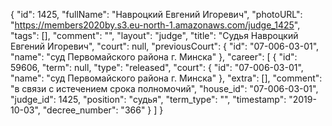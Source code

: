{
    "id": 1425,
    "fullName": "Навроцкий Евгений Игоревич",
    "photoURL": "https://members2020by.s3.eu-north-1.amazonaws.com/judge_1425",
    "tags": [],
    "comment": "",
    "layout": "judge",
    "title": "Судья Навроцкий Евгений Игоревич",
    "court": null,
    "previousCourt": {
        "id": "07-006-03-01",
        "name": "суд Первомайского района г. Минска"
    },
    "career": [
        {
            "id": 59606,
            "term": null,
            "type": "released",
            "court": {
                "id": "07-006-03-01",
                "name": "суд Первомайского района г. Минска"
            },
            "extra": [],
            "comment": "в связи с истечением срока полномочий",
            "house_id": "07-006-03-01",
            "judge_id": 1425,
            "position": "судья",
            "term_type": "",
            "timestamp": "2019-10-03",
            "decree_number": "366"
        }
    ]
}